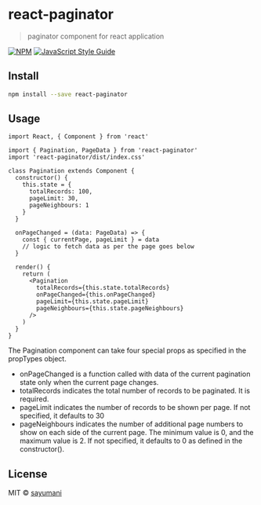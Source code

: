 # react-paginator

> paginator component for react application

[![NPM](https://img.shields.io/npm/v/react-paginator.svg)](https://www.npmjs.com/package/react-paginator) [![JavaScript Style Guide](https://img.shields.io/badge/code_style-standard-brightgreen.svg)](https://standardjs.com)

## Install

```bash
npm install --save react-paginator
```

## Usage

```tsx
import React, { Component } from 'react'

import { Pagination, PageData } from 'react-paginator'
import 'react-paginator/dist/index.css'

class Pagination extends Component {
  constructor() {
    this.state = {
      totalRecords: 100,
      pageLimit: 30,
      pageNeighbours: 1
    }
  }

  onPageChanged = (data: PageData) => {
    const { currentPage, pageLimit } = data
    // logic to fetch data as per the page goes below
  }

  render() {
    return (
      <Pagination
        totalRecords={this.state.totalRecords}
        onPageChanged={this.onPageChanged}
        pageLimit={this.state.pageLimit}
        pageNeighbours={this.state.pageNeighbours}
      />
    )
  }
}
```

The Pagination component can take four special props as specified in the propTypes object.

- onPageChanged is a function called with data of the current pagination state only when the current page changes.
- totalRecords indicates the total number of records to be paginated. It is required.
- pageLimit indicates the number of records to be shown per page. If not specified, it defaults to 30
- pageNeighbours indicates the number of additional page numbers to show on each side of the current page. The minimum value is 0, and the maximum value is 2. If not specified, it defaults to 0 as defined in the constructor().

## License

MIT © [sayumani](https://github.com/sayumani)
